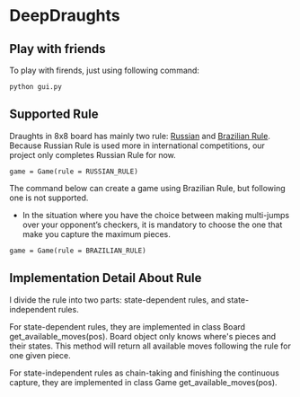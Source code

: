 <!--
 * @Author: Zeng Siwei
 * @Date: 2021-09-12 00:27:58
 * @LastEditors: Zeng Siwei
 * @LastEditTime: 2021-09-13 01:27:19
 * @Description: 
-->
# DeepDraughts


## Play with friends
To play with firends, just using following command:
```
python gui.py
```



## Supported Rule
Draughts in 8x8 board has mainly two rule: [Russian](https://lidraughts.org/variant/russian) and [Brazilian Rule](https://draughts.github.io/brazilian-checkers.html). Because Russian Rule is used more in international competitions, our project only completes Russian Rule for now.

```
game = Game(rule = RUSSIAN_RULE)
```

The command below can create a game using Brazilian Rule, but following one is not supported.  
- In the situation where you have the choice between making multi-jumps over your opponent’s checkers, it is mandatory to choose the one that make you capture the maximum pieces.

```
game = Game(rule = BRAZILIAN_RULE)
```

## Implementation Detail About Rule
I divide the rule into two parts: state-dependent rules, and state-independent rules.  

For state-dependent rules, they are implemented in class Board get_available_moves(pos). Board object only knows where's pieces and their states. This method will return all available moves following the rule for one given piece.

For state-independent rules as chain-taking and finishing the continuous capture, they are implemented in class Game get_available_moves(pos).
